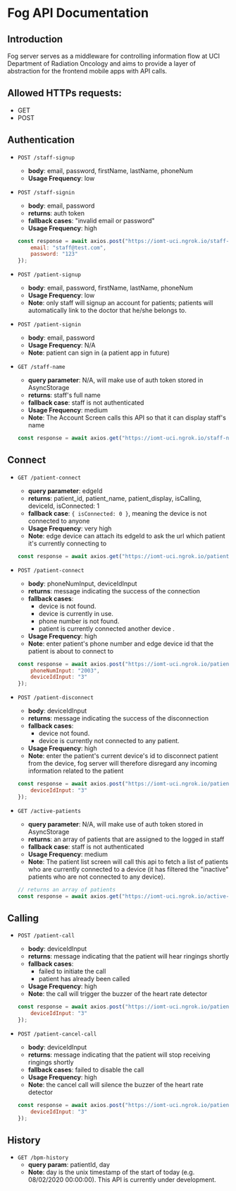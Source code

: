 # Fog API Documentation

## Introduction
Fog server serves as a middleware for controlling information flow at UCI Department of Radiation Oncology and aims to provide a layer of abstraction for the frontend mobile apps with API calls.

## Allowed HTTPs requests:
* GET
* POST

## Authentication
* `POST /staff-signup`
  * **body**: email, password, firstName, lastName, phoneNum
  * **Usage Frequency**: low

* `POST /staff-signin`
  * **body**: email, password
  * **returns**: auth token
  * **fallback cases**: "invalid email or password"
  * **Usage Frequency**: high
  ```javascript
  const response = await axios.post("https://iomt-uci.ngrok.io/staff-signin", { 
      email: "staff@test.com",
      password: "123"
  });
  ```

* `POST /patient-signup`
  * **body**: email, password, firstName, lastName, phoneNum
  * **Usage Frequency**: low
  * **Note**: only staff will signup an account for patients; patients will automatically link to the doctor that he/she belongs to.

* `POST /patient-signin`
  * **body**: email, password
  * **Usage Frequency**: N/A
  * **Note**: patient can sign in (a patient app in future)

* `GET /staff-name`
  * **query parameter**: N/A, will make use of auth token stored in AsyncStorage
  * **returns**: staff's full name
  * **fallback case**: staff <id> is not authenticated
  * **Usage Frequency**: medium
  * **Note**: The Account Screen calls this API so that it can display staff's name
  ```javascript
  const response = await axios.get("https://iomt-uci.ngrok.io/staff-name");
  ```

## Connect
* `GET /patient-connect`
  * **query parameter**: edgeId
  * **returns**: patient_id, patient_name, patient_display, isCalling, deviceId, isConnected: 1
  * **fallback case**: `{ isConnected: 0 }`, meaning the device is not connected to anyone
  * **Usage Frequency**: very high
  * **Note**: edge device can attach its edgeId to ask the url which patient it's currently connecting to
  ```javascript
  const response = await axios.get("https://iomt-uci.ngrok.io/patient-connect?edgeId=1");
  ```

* `POST /patient-connect`
  * **body**: phoneNumInput, deviceIdInput
  * **returns**: message indicating the success of the connection
  * **fallback cases**:
    * device <id> is not found.
    * device <id> is currently in use.
    * phone number is not found.
    * patient <name> is currently connected another device <id>.
  * **Usage Frequency**: high
  * **Note**: enter patient's phone number and edge device id that the patient is about to connect to
  ```javascript
  const response = await axios.post("https://iomt-uci.ngrok.io/patient-connect", { 
      phoneNumInput: "2003",
      deviceIdInput: "3"
  });
  ```

* `POST /patient-disconnect`
  * **body**: deviceIdInput
  * **returns**: message indicating the success of the disconnection
  * **fallback cases**:
    * device <id> not found.
    * device <id> is currently not connected to any patient.
  * **Usage Frequency**: high
  * **Note**: enter the patient's current device's id to disconnect patient from the device, fog server will therefore disregard any incoming information related to the patient
  ```javascript
  const response = await axios.post("https://iomt-uci.ngrok.io/patient-disconnect", { 
      deviceIdInput: "3"
  });
  ```  

* `GET /active-patients`
  * **query parameter**: N/A, will make use of auth token stored in AsyncStorage
  * **returns**: an array of patients that are assigned to the logged in staff
  * **fallback case**: staff <id> is not authenticated
  * **Usage Frequency**: medium
  * **Note**: The patient list screen will call this api to fetch a list of patients who are currently connected to a device (it has filtered the "inactive" patients who are not connected to any device).
  ```javascript
  // returns an array of patients
  const response = await axios.get("https://iomt-uci.ngrok.io/active-patients");
  ```

## Calling
* `POST /patient-call`
  * **body**: deviceIdInput
  * **returns**: message indicating that the patient will hear ringings shortly
  * **fallback cases**:
    * failed to initiate the call
    * patient has already been called
  * **Usage Frequency**: high
  * **Note**: the call will trigger the buzzer of the heart rate detector
  ```javascript
  const response = await axios.post("https://iomt-uci.ngrok.io/patient-call", { 
      deviceIdInput: "3"
  });
  ``` 

* `POST /patient-cancel-call`
  * **body**: deviceIdInput
  * **returns**: message indicating that the patient will stop receiving ringings shortly
  * **fallback cases**: failed to disable the call
  * **Usage Frequency**: high
  * **Note**: the cancel call will silence the buzzer of the heart rate detector
  ```javascript
  const response = await axios.post("https://iomt-uci.ngrok.io/patient-cancel-call", { 
      deviceIdInput: "3"
  });
  ``` 

## History
* `GET /bpm-history`
  * **query param**: patientId, day
  * **Note**: day is the unix timestamp of the start of today (e.g. 08/02/2020 00:00:00). This API is currently under development.
